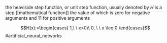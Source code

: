 the heaviside step function, or unit step function, usually denoted by $H$ is a step [[mathematical function]] the value of which is zero for negative arguments and 11 for positive arguments

$$H(x):=\begin{cases} 1,\ \ x>0\\ 0, 
 \ \ x \leq 0 \end{cases}$$
#artificial_neural_networks 